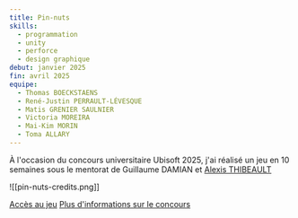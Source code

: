 ```yaml
---
title: Pin-nuts
skills:
  - programmation
  - unity
  - perforce
  - design graphique
debut: janvier 2025
fin: avril 2025
equipe:
  - Thomas BOECKSTAENS
  - René-Justin PERRAULT-LÉVESQUE
  - Matis GRENIER SAULNIER
  - Victoria MOREIRA
  - Mai-Kim MORIN
  - Toma ALLARY
---
```

À l'occasion du concours universitaire Ubisoft 2025, j'ai réalisé un jeu en 10 semaines sous le mentorat de Guillaume DAMIAN et [Alexis THIBEAULT](https://www.linkedin.com/in/alexis-thibeault/)  

![[pin-nuts-credits.png]]

[Accès au jeu](https://melokye.itch.io/pin-nuts)
[Plus d'informations sur le concours](https://www.youtube.com/channel/UCHbWZp1VyL2lje4_2ez9Ccw)